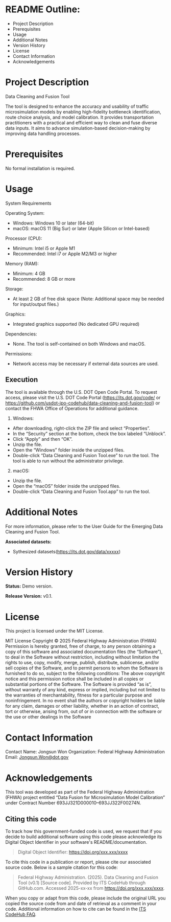 # README Outline:
* Project Description
* Prerequisites
* Usage
* Additional Notes
* Version History
* License
* Contact Information
* Acknowledgements

# Project Description

Data Cleaning and Fusion Tool

The tool is designed to enhance the accuracy and usability of traffic microsimulation models by enabling high-fidelity bottleneck identification, route choice analysis, and model calibration. It provides transportation practitioners with a practical and efficient way to clean and fuse diverse data inputs. It aims to advance simulation-based decision-making by improving data handling processes.

# Prerequisites

No formal installation is required.

# Usage
System Requirements

Operating System:
- Windows: Windows 10 or later (64-bit)
- macOS: macOS 11 (Big Sur) or later (Apple Silicon or Intel-based)

Processor (CPU):
- Minimum: Intel i5 or Apple M1
- Recommended: Intel i7 or Apple M2/M3 or higher

Memory (RAM):
- Minimum: 4 GB
- Recommended: 8 GB or more

Storage:
- At least 2 GB of free disk space
(Note: Additional space may be needed for input/output files.)

Graphics:
- Integrated graphics supported
(No dedicated GPU required)

Dependencies:
- None. The tool is self-contained on both Windows and macOS.

Permissions:
- Network access may be necessary if external data sources are used.

## Execution
The tool is available through the U.S. DOT Open Code Portal. To request access, please visit the U.S. DOT Code Portal (https://its.dot.gov/code/ or https://github.com/usdot-jpo-codehub/data-cleaning-and-fusion-tool) or contact the FHWA Office of Operations for additional guidance.

1. Windows:
- After downloading, right-click the ZIP file and select “Properties”.
- In the “Security” section at the bottom, check the box labeled “Unblock”.
- Click “Apply” and then “OK”.
- Unzip the file.
- Open the “Windows” folder inside the unzipped files.
- Double-click “Data Cleaning and Fusion Tool.exe” to run the tool. The tool is able to run without the administrator privilege.

2. macOS:
- Unzip the file.
- Open the “macOS” folder inside the unzipped files.
- Double-click “Data Cleaning and Fusion Tool.app” to run the tool.

# Additional Notes

For more information, please refer to the User Guide for the Emerging Data Cleaning and Fusion Tool.

**Associated datasets:**
* Sythesized datasets(https://its.dot.gov/data/xxxxx)

# Version History

**Status:** Demo version.

**Release Version:** v0.1.

# License

This project is licensed under the MIT License. 

MIT License
Copyright © 2025 Federal Highway Administration (FHWA)
Permission is hereby granted, free of charge, to any person obtaining a copy of this software and associated documentation files (the “Software”), to deal in the Software without restriction, including without limitation the rights to use, copy, modify, merge, publish, distribute, sublicense, and/or sell copies of the Software, and to permit persons to whom the Software is furnished to do so, subject to the following conditions:
The above copyright notice and this permission notice shall be included in all copies or substantial portions of the Software.
The Software is provided “as is”, without warranty of any kind, express or implied, including but not limited to the warranties of merchantability, fitness for a particular purpose and noninfringement. In no event shall the authors or copyright holders be liable for any claim, damages or other liability, whether in an action of contract, tort or otherwise, arising from, out of or in connection with the software or the use or other dealings in the Software

# Contact Information

Contact Name: Jongsun Won
Organization: Federal Highway Administration
Email: Jongsun.Won@dot.gov

# Acknowledgements

This tool was developed as part of the Federal Highway Administration (FHWA) project entitled “Data Fusion for Microsimulation Model Calibration” under Contract Number 693JJ321D000010–693JJ322F00274N.

## Citing this code
To track how this government-funded code is used, we request that if you decide to build additional software using this code please acknowledge its Digital Object Identifier in your software's README/documentation.

> Digital Object Identifier: https://doi.org/xxx.xxx/xxxx

To cite this code in a publication or report, please cite our associated source code. Below is a sample citation for this code:

> Federal Highway Administration. (2025). Data Cleaning and Fusion Tool (v0.1) [Source code]. Provided by ITS CodeHub through GitHub.com. Accessed 2025-xx-xx from https://doi.org/xxx.xxx/xxxx.

When you copy or adapt from this code, please include the original URL you copied the source code from and date of retrieval as a comment in your code. Additional information on how to cite can be found in the [ITS CodeHub FAQ](https://its.dot.gov/code/#/faqs).
